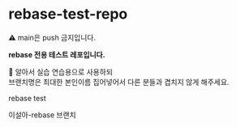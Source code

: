 # rebase-test-repo

⚠️ main은 push 금지입니다.

**rebase 전용 테스트 레포입니다.**

🚨 알아서 실습 연습용으로 사용하되 <br/> 브랜치명은 최대한 본인이름 집어넣어서 다른 분들과 겹치지 않게 해주세요.

rebase test

이설아-rebase 브랜치
